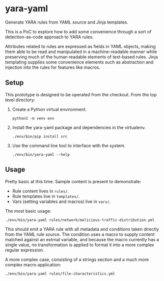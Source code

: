 # yara-yaml
Generate YARA rules from YAML source and Jinja templates.

This is a PoC to explore how to add some convenience through a sort of
detection-as-code approach to YARA rules.

Attributes related to rules are expressed as fields in YAML objects, making
them able to be read and manipulated in a machine-readable manner while
preserving much of the human readable elements of text-based rules. Jinja
templating supplies some convenience elements such as abstraction and injection
into the rules for features like macros.

## Setup
This prototype is designed to be operated from the checkout. From the top level
directory:

1. Create a Python virtual environment.

    `python3 -m venv env`

2. Install the yara-yaml package and dependencies in the virtualenv.

    `./env/bin/pip install src`

3. Use the command line tool to interface with the system.

    `./env/bin/yara-yaml --help`

## Usage
Pretty basic at this time. Sample content is present to demonstrate:

- Rule content lives in `rules/`.
- Rule templates live in `templates/`.
- Vars (setting variables and macros) live in `vars/`.

The most basic usage:

```
./env/bin/yara-yaml rules/network/malicious-traffic-distribution.yml
```

This should emit a YARA rule with all metadata and conditions taken directly
from the YAML rule source. The condition uses a macro to supply content matched
against an extrnal variable, and because the macro currently has a single
value, no transformation is applied to format it into a more complex regular
expression.

A more complex case, consisting of a strings section and a much more complex
macro application:

```
./env/bin/yara-yaml rules/file-characteristics.yml
```

